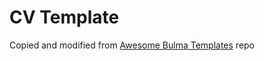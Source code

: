 # CV Template
Copied and modified from [Awesome Bulma Templates](https://github.com/aldi/awesome-bulma-templates) repo
